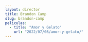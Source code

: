 ```yaml
---
layout: director
title: Brandon Camp
slug: brandon-camp
peliculas:
  - title: "Amor y Gelato"
    url: "2022/07/08/amor-y-gelato/"
---
```

